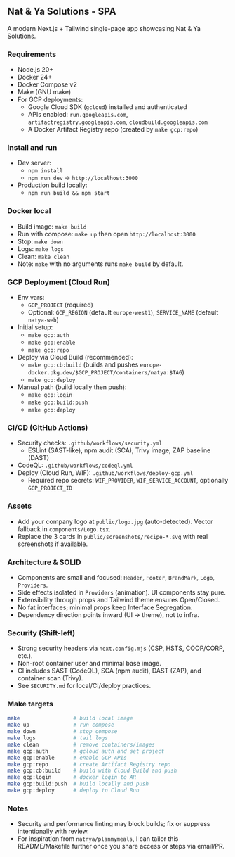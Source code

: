 ## Nat & Ya Solutions - SPA

A modern Next.js + Tailwind single-page app showcasing Nat & Ya Solutions.

### Requirements
- Node.js 20+
- Docker 24+
- Docker Compose v2
- Make (GNU make)
- For GCP deployments:
  - Google Cloud SDK (`gcloud`) installed and authenticated
  - APIs enabled: `run.googleapis.com`, `artifactregistry.googleapis.com`, `cloudbuild.googleapis.com`
  - A Docker Artifact Registry repo (created by `make gcp:repo`)

### Install and run
- Dev server:
  - `npm install`
  - `npm run dev` -> `http://localhost:3000`
- Production build locally:
  - `npm run build && npm start`

### Docker local
- Build image: `make build`
- Run with compose: `make up` then open `http://localhost:3000`
- Stop: `make down`
- Logs: `make logs`
- Clean: `make clean`
- Note: `make` with no arguments runs `make build` by default.

### GCP Deployment (Cloud Run)
- Env vars:
  - `GCP_PROJECT` (required)
  - Optional: `GCP_REGION` (default `europe-west1`), `SERVICE_NAME` (default `natya-web`)
- Initial setup:
  - `make gcp:auth`
  - `make gcp:enable`
  - `make gcp:repo`
- Deploy via Cloud Build (recommended):
  - `make gcp:cb:build` (builds and pushes `europe-docker.pkg.dev/$GCP_PROJECT/containers/natya:$TAG`)
  - `make gcp:deploy`
- Manual path (build locally then push):
  - `make gcp:login`
  - `make gcp:build:push`
  - `make gcp:deploy`

### CI/CD (GitHub Actions)
- Security checks: `.github/workflows/security.yml`
  - ESLint (SAST-like), npm audit (SCA), Trivy image, ZAP baseline (DAST)
- CodeQL: `.github/workflows/codeql.yml`
- Deploy (Cloud Run, WIF): `.github/workflows/deploy-gcp.yml`
  - Required repo secrets: `WIF_PROVIDER`, `WIF_SERVICE_ACCOUNT`, optionally `GCP_PROJECT_ID`

### Assets
- Add your company logo at `public/logo.jpg` (auto-detected). Vector fallback in `components/Logo.tsx`.
- Replace the 3 cards in `public/screenshots/recipe-*.svg` with real screenshots if available.

### Architecture & SOLID
- Components are small and focused: `Header`, `Footer`, `BrandMark`, `Logo`, `Providers`.
- Side effects isolated in `Providers` (animation). UI components stay pure.
- Extensibility through props and Tailwind theme ensures Open/Closed.
- No fat interfaces; minimal props keep Interface Segregation.
- Dependency direction points inward (UI -> theme), not to infra.

### Security (Shift-left)
- Strong security headers via `next.config.mjs` (CSP, HSTS, COOP/CORP, etc.).
- Non-root container user and minimal base image.
- CI includes SAST (CodeQL), SCA (npm audit), DAST (ZAP), and container scan (Trivy).
- See `SECURITY.md` for local/CI/deploy practices.

### Make targets
```bash
make                 # build local image
make up              # run compose
make down            # stop compose
make logs            # tail logs
make clean           # remove containers/images
make gcp:auth        # gcloud auth and set project
make gcp:enable      # enable GCP APIs
make gcp:repo        # create Artifact Registry repo
make gcp:cb:build    # build with Cloud Build and push
make gcp:login       # docker login to AR
make gcp:build:push  # build locally and push
make gcp:deploy      # deploy to Cloud Run
```

### Notes
- Security and performance linting may block builds; fix or suppress intentionally with review.
- For inspiration from `natnya/planmymeals`, I can tailor this README/Makefile further once you share access or steps via email/PR.
